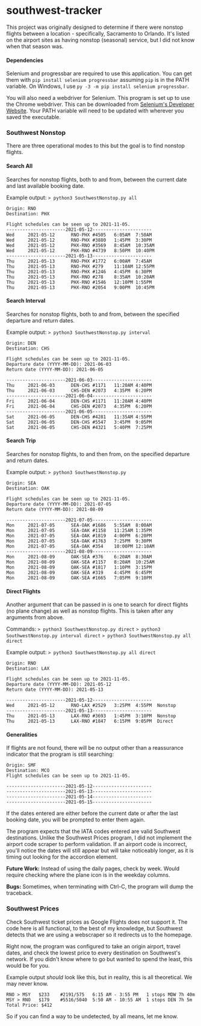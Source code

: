 # southwest-tracker

This project was originally designed to determine if there were nonstop flights between a location - specifically, Sacramento to Orlando. It's listed on the airport sites as having nonstop (seasonal) service, but I did not know when that season was.

#### Dependencies

Selenium and progressbar are required to use this application. You can get them with
`pip install selenium progressbar`
assuming `pip` is in the PATH variable. On Windows, I use `py -3 -m pip install selenium progressbar`.

You will also need a webdriver for Selenium. This program is set up to use the Chrome webdriver. This can be downloaded from [Selenium's Developer Website](https://www.selenium.dev/documentation/en/webdriver/driver_requirements/#quick-reference). Your PATH variable will need to be updated with wherever you saved the executable.

### Southwest Nonstop
There are three operational modes to this but the goal is to find nonstop flights.

#### Search All
Searches for nonstop flights, both to and from, between the current date and last available booking date.

Example output:
`> python3 SouthwestNonstop.py all`
```
Origin: RNO
Destination: PHX

Flight schedules can be seen up to 2021-11-05.
----------------------2021-05-12----------------------
Wed     2021-05-12      RNO-PHX #4505   6:05AM  7:50AM
Wed     2021-05-12      RNO-PHX #3880   1:45PM  3:30PM
Wed     2021-05-12      PHX-RNO #3569   8:45AM  10:35AM
Wed     2021-05-12      PHX-RNO #4739   8:50PM  10:40PM
----------------------2021-05-13----------------------
Thu     2021-05-13      RNO-PHX #1772   6:00AM  7:45AM
Thu     2021-05-13      RNO-PHX #279    11:10AM 12:55PM
Thu     2021-05-13      RNO-PHX #1246   4:45PM  6:30PM
Thu     2021-05-13      PHX-RNO #278    8:35AM  10:20AM
Thu     2021-05-13      PHX-RNO #1546   12:10PM 1:55PM
Thu     2021-05-13      PHX-RNO #2054   9:00PM  10:45PM
```

#### Search Interval
Searches for nonstop flights, both to and from, between the specified departure and return dates.

Example output:
`> python3 SouthwestNonstop.py interval`
```
Origin: DEN
Destination: CHS

Flight schedules can be seen up to 2021-11-05.
Departure date (YYYY-MM-DD): 2021-06-03
Return date (YYYY-MM-DD): 2021-06-05

----------------------2021-06-03----------------------
Thu     2021-06-03      DEN-CHS #1171   11:20AM 4:40PM
Thu     2021-06-03      CHS-DEN #2073   4:35PM  6:20PM
----------------------2021-06-04----------------------
Fri     2021-06-04      DEN-CHS #1171   11:20AM 4:40PM
Fri     2021-06-04      CHS-DEN #2073   4:35PM  6:20PM
----------------------2021-06-05----------------------
Sat     2021-06-05      DEN-CHS #4281   11:35AM 4:55PM
Sat     2021-06-05      DEN-CHS #5547   3:45PM  9:05PM
Sat     2021-06-05      CHS-DEN #4321   5:40PM  7:25PM
```

#### Search Trip
Searches for nonstop flights, to and then from, on the specified departure and return dates.

Example output:
`> python3 SouthwestNonstop.py`
```
Origin: SEA
Destination: OAK

Flight schedules can be seen up to 2021-11-05.
Departure date (YYYY-MM-DD): 2021-07-05
Return date (YYYY-MM-DD): 2021-08-09

----------------------2021-07-05----------------------
Mon     2021-07-05      SEA-OAK #1686   5:55AM  8:00AM
Mon     2021-07-05      SEA-OAK #1158   11:25AM 1:35PM
Mon     2021-07-05      SEA-OAK #1819   4:00PM  6:20PM
Mon     2021-07-05      SEA-OAK #1763   7:25PM  9:30PM
Mon     2021-07-05      SEA-OAK #354    10:00PM 12:10AM
----------------------2021-08-09----------------------
Mon     2021-08-09      OAK-SEA #376    6:20AM  8:30AM
Mon     2021-08-09      OAK-SEA #1157   8:20AM  10:25AM
Mon     2021-08-09      OAK-SEA #1817   1:10PM  3:15PM
Mon     2021-08-09      OAK-SEA #319    4:45PM  6:45PM
Mon     2021-08-09      OAK-SEA #1665   7:05PM  9:10PM
```

#### Direct Flights
Another argument that can be passed in is one to search for direct flights (no plane change) as well as nonstop flights. This is taken after any arguments from above.

Commands:
`> python3 SouthwestNonstop.py direct`
`> python3 SouthwestNonstop.py interval direct`
`> python3 SouthwestNonstop.py all direct`

Example output:
`> python3 SouthwestNonstop.py all direct`
```
Origin: RNO
Destination: LAX

Flight schedules can be seen up to 2021-11-05.
Departure date (YYYY-MM-DD): 2021-05-12
Return date (YYYY-MM-DD): 2021-05-13

----------------------2021-05-12----------------------
Wed     2021-05-12      RNO-LAX #2529   3:25PM  4:55PM  Nonstop
----------------------2021-05-13----------------------
Thu     2021-05-13      LAX-RNO #3693   1:45PM  3:10PM  Nonstop
Thu     2021-05-13      LAX-RNO #1847   6:15PM  9:05PM  Direct
```

#### Generalities
If flights are not found, there will be no output other than a reassurance indicator that the program is still searching:
```
Origin: SMF
Destination: MCO
Flight schedules can be seen up to 2021-11-05.

----------------------2021-05-12----------------------
----------------------2021-05-13----------------------
----------------------2021-05-14----------------------
----------------------2021-05-15----------------------
```

If the dates entered are either before the current date or after the last booking date, you will be prompted to enter them again.

The program expects that the IATA codes entered are valid Southwest destinations. Unlike the Southwest Prices program, I did not implement the airport code scraper to perform validation. If an airport code is incorrect, you'll notice the dates will still appear but will take noticeably longer, as it is timing out looking for the accordion element.

**Future Work:** Instead of using the daily pages, check by week. Would require checking where the plane icon is in the weekday columns.

**Bugs:** Sometimes, when terminating with Ctrl-C, the program will dump the traceback.

### Southwest Prices
Check Southwest ticket prices as Google Flights does not support it. The code here is all functional, to the best of my knowledge, but Southwest detects that we are using a webscraper so it redirects us to the homepage.

Right now, the program was configured to take an origin airport, travel dates, and check the lowest price to every destination on Southwest's network. If you didn't know where to go but wanted to spend the least, this would be for you.

Example output *should* look like this, but in reality, this is all theoretical. We may never know.

```
RNO > MSY	$233	#2191/575	6:15 AM - 3:55 PM	1 stops MDW	7h 40m
MSY > RNO	$179	#5516/5040	5:50 AM - 10:55 AM	1 stops DEN	7h 5m
Total Price: $412
```
So if you can find a way to be undetected, by all means, let me know.
